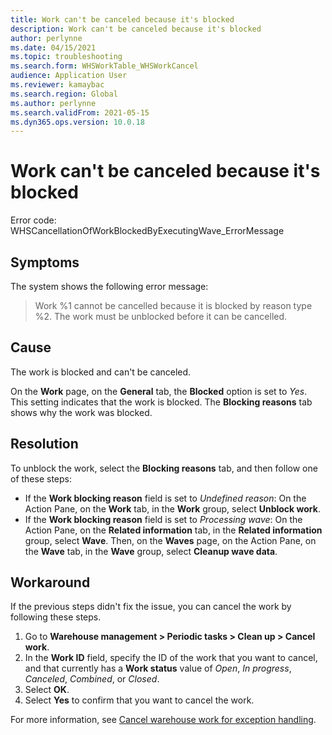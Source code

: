 ```yaml
---
title: Work can't be canceled because it's blocked
description: Work can't be canceled because it's blocked
author: perlynne
ms.date: 04/15/2021
ms.topic: troubleshooting
ms.search.form: WHSWorkTable_WHSWorkCancel
audience: Application User
ms.reviewer: kamaybac
ms.search.region: Global
ms.author: perlynne
ms.search.validFrom: 2021-05-15
ms.dyn365.ops.version: 10.0.18
---
```


# Work can't be canceled because it's blocked

Error code: WHSCancellationOfWorkBlockedByExecutingWave_ErrorMessage

## Symptoms

The system shows the following error message:

> Work %1 cannot be cancelled because it is blocked by reason type %2. The work must be unblocked before it can be cancelled.

## Cause

The work is blocked and can't be canceled.

On the **Work** page, on the **General** tab, the **Blocked** option is set to *Yes*. This setting indicates that the work is blocked. The **Blocking reasons** tab shows why the work was blocked.

## Resolution

To unblock the work, select the **Blocking reasons** tab, and then follow one of these steps:

- If the **Work blocking reason** field is set to *Undefined reason*: On the Action Pane, on the **Work** tab, in the **Work** group, select **Unblock work**.
- If the **Work blocking reason** field is set to *Processing wave*: On the Action Pane, on the **Related information** tab, in the **Related information** group, select **Wave**. Then, on the **Waves** page, on the Action Pane, on the **Wave** tab, in the **Wave** group, select **Cleanup wave data**.

## Workaround

If the previous steps didn't fix the issue, you can cancel the work by following these steps.

1. Go to **Warehouse management \> Periodic tasks \> Clean up \> Cancel work**.
1. In the **Work ID** field, specify the ID of the work that you want to cancel, and that currently has a **Work status** value of *Open*, *In progress*, *Canceled*, *Combined*, or *Closed*.
1. Select **OK**.
1. Select **Yes** to confirm that you want to cancel the work.

For more information, see [Cancel warehouse work for exception handling](../../warehousing/cancel-warehouse-work.md).
